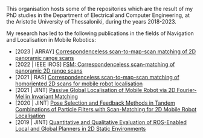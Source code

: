 This organisation hosts some of the repositories which are the result of my PhD studies in the Department of Electrical and Computer Engineering, at the Aristotle University of Thessaloniki, during the years 2018-2023.

My research has led to the following publications in the fields of Navigation and Localisation in Mobile Robotics:
- [2023 | ARRAY] [Correspondenceless scan-to-map-scan matching of 2D panoramic range scans](https://www.sciencedirect.com/science/article/pii/S2590005623000139)
- [2022 | IEEE IROS] [FSM: Correspondenceless scan-matching of panoramic 2D range scans](https://ieeexplore.ieee.org/abstract/document/9981228)
- [2021 | RAS] [Correspondenceless scan-to-map-scan matching of homoriented 2D scans for mobile robot localisation](https://www.sciencedirect.com/science/article/pii/S0921889021002323)
- [2021 | JINT] [Passive Global Localisation of Mobile Robot via 2D Fourier-Mellin Invariant Matching](https://link.springer.com/article/10.1007/s10846-021-01535-7)
- [2020 | JINT] [Pose Selection and Feedback Methods in Tandem Combinations of Particle Filters with Scan-Matching for 2D Mobile Robot Localisation](https://link.springer.com/article/10.1007/s10846-020-01253-6)
- [2019 | JINT] [Quantitative and Qualitative Evaluation of ROS-Enabled Local and Global Planners in 2D Static Environments](https://link.springer.com/article/10.1007/s10846-019-01086-y)

